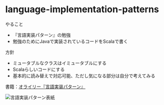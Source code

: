 # language-implementation-patterns

やること
- 『言語実装パターン』の勉強
- 勉強のためにJavaで実装されているコードをScalaで書く

方針
- ミュータブルなクラスはイミュータブルにする
- Scalaらしいコードにする
- 基本的に読み替えで対応可能、ただし気になる部分は自分で考えてみる

書籍：[オライリー『言語実装パターン』](https://www.oreilly.co.jp/books/9784873115320/)  

![言語実装パターン表紙](https://www.oreilly.co.jp/books/images/picture_large978-4-87311-532-0.jpeg "言語実装パターン表紙")

